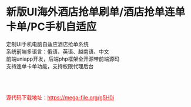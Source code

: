 # 新版UI海外酒店抢单刷单/酒店抢单连单卡单/PC手机自适应

定制UI手机电脑自适应酒店抢单系统<br>系统前端多语言：俄语、英语、越南语、中文<br>前端uniapp开发，后端php框架全开源带前端源码<br>支持连单卡单功能，支持权限代理后台<br><br><br><br>


<p style="color: red;">源代码下载地址：<a href="https://mega-file.org/g5H0i" style="color: red;">https://mega-file.org/g5H0i</a></p>